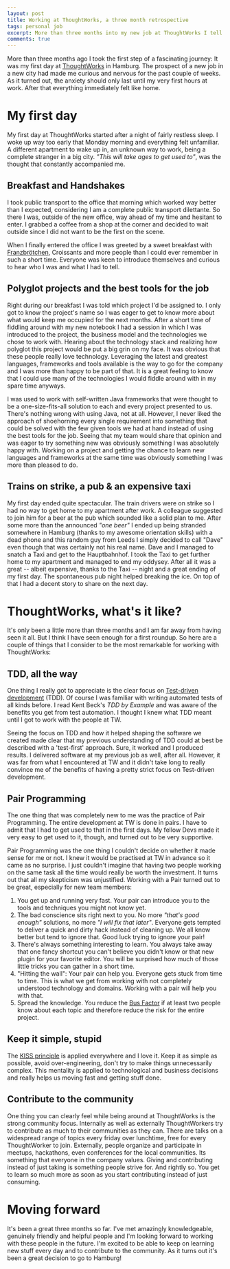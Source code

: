 ```yaml
---
layout: post
title: Working at ThoughtWorks, a three month retrospective 
tags: personal job
excerpt: More than three months into my new job at ThoughtWorks I tell the story of my first day at my new job and take a first look in the rearview mirror to reflect about work, company culture and other remarkable stuff
comments: true
---
```


More than three months ago I took the first step of a fascinating journey: It was my first day at 
[ThoughtWorks](http://www.thoughtworks.com/) in Hamburg. The prospect of a new job in a new city
had made me curious and nervous for the past couple of weeks. As it turned out, the anxiety should
only last until my very first hours at work. After that everything immediately felt like home.

# My first day
My first day at ThoughtWorks started after a night of fairly restless sleep. I woke up way too early
that Monday morning and everything felt unfamiliar. A different apartment to
wake up in, an unknown way to work, being a complete stranger in a big city. _"This will take ages to
get used to"_, was the thought that constantly accompanied me.


## Breakfast and Handshakes
I took public transport to the office that morning which worked way better than I
expected, considering I am a complete public transport dilettante. So there I was, outside of the new
office, way ahead of my time and hesitant to enter. I grabbed a coffee from a shop at the corner and
decided to wait outside since I did not want to be the first on the scene.

When I finally entered the office I was greeted by a sweet breakfast with 
[Franzbrötchen](https://en.wikipedia.org/wiki/Franzbr%C3%B6tchen), Croissants 
and more people than I could ever remember in such a short time. Everyone was keen to introduce themselves 
and curious to hear who I was and what I had to tell.


## Polyglot projects and the best tools for the job
Right during our breakfast I was told which project I'd be assigned to. I only got to know the project's name
so I was eager to get to know more about what would keep me occupied for the next months. After
a short time of fiddling around with my new notebook I had a session in which I was introduced to
the project, the business model and the technologies we chose to work with. Hearing about the technology
stack and realizing how polyglot this project would be put a big grin on my face. It was obvious
that these people really love technology. Leveraging the latest and greatest languages,
frameworks and tools available is the way to go for the company and I was more than happy to be
part of that. It is a great feeling to know that I could use many of the technologies I would fiddle
around with in my spare time anyways.

I was used to work with self-written Java frameworks that were thought to be a one-size-fits-all
solution to each and every project presented to us. There's nothing wrong with using Java, not at
all. However, I never liked the approach of shoehorning every single requirement into something that could be solved
with the few given tools we had at hand instead of using the best tools for the job. Seeing that my
team would share that opinion and was eager to try something new was obviously something I was
absolutely happy with. Working on a project and getting the chance to learn new languages and
frameworks at the same time was obviously something I was more than pleased to do.


## Trains on strike, a pub & an expensive taxi
My first day ended quite spectacular. The train drivers were on strike so I had no way to get home
to my apartment after work. A colleague suggested to join him for a beer at the pub which sounded like a
solid plan to me. After some more than the announced _"one beer"_ I ended up being stranded somewhere 
in Hamburg (thanks to my awesome orientation skills) with a dead phone and this random guy 
from Leeds I simply decided to call "Dave" even though that was certainly not his real name. Dave and I
managed to snatch a Taxi and get to the Hauptbahnhof. I took the Taxi to get further home to my apartment
and managed to end my oddysey. After all it was a great -- albeit expensive, thanks to the Taxi -- night and a great ending of my
first day. The spontaneous pub night helped breaking the ice. On top of that I had a decent story to share on the next day.


# ThoughtWorks, what's it like?
It's only been a little more than three months and I am far away from having seen it all. But I
think I have seen enough for a first roundup. So here are a couple of things that I consider to be
the most remarkable for working with ThoughtWorks:

## TDD, all the way
One thing I really got to appreciate is the clear focus on [Test-driven
development](http://en.wikipedia.org/wiki/Test-driven_development) (TDD). Of course I was familiar with
writing automated tests of all kinds before. I read Kent Beck's _TDD by Example_ and was aware of the benefits 
you get from test automation. I thought I knew what TDD meant until I got to work
with the people at TW. 

Seeing the focus on TDD and how it helped shaping the software we
created made clear that my previous understanding of TDD could at best be described with a
'test-first' approach. Sure, it worked and I produced results. I delivered software at my previous
job as well, after all. However, it was far from what I encountered at TW and it didn't take long to really
convince me of the benefits of having a pretty strict focus on Test-driven development.

## Pair Programming
The one thing that was completely new to me was the practice of Pair Programming. The entire
development at TW is done in pairs. I have to admit that I had to get used to that in the first
days. My fellow Devs made it very easy to get used to it, though, and turned out to be very
supportive.

Pair Programming was the one thing I couldn't decide on whether it made sense for me or not. 
I knew it would be practised at TW in advance so it came as no surprise. I just
couldn't imagine that having two people working on the same task all the time would really be
worth the investment. It turns out that all my skepticism was unjustified. Working with a Pair
turned out to be great, especially for new team members: 

1.  You get up and running very fast. Your pair can introduce you to the tools and techniques you
  might not know yet.
2.  The bad conscience sits right next to you. No more _"that's good enough"_ solutions, no more _"I 
will fix that later"_. Everyone gets tempted to deliver a quick and dirty hack instead of cleaning
up. We all know better but tend to ignore that. Good luck trying to ignore your pair!
3.  There's always something interesting to learn. You always take away that one fancy shortcut you
can't believe you didn't know or that new plugin for your favorite editor. You will be surprised
how much of those little tricks you can gather in a short time.
4.  "Hitting the wall": Your pair can help you. Everyone gets stuck from time to time. This is what
we get from working with not completely understood technology and domains. Working with a pair
will help you with that.
5. Spread the knowledge. You reduce the [Bus Factor](http://en.wikipedia.org/wiki/Bus_factor) if at
least two people know about each topic and therefore reduce the risk for the entire project.

## Keep it simple, stupid
The [KISS principle](https://en.wikipedia.org/wiki/KISS_principle) is applied everywhere and I 
love it. Keep it as simple as possible, avoid
over-engineering, don't try to make things unnecessarily complex. This mentality is applied to
technological and business decisions and really helps us moving fast and getting stuff done.

## Contribute to the community
One thing you can clearly feel while being around at ThoughtWorks is the strong community focus.
Internally as well as externally ThoughtWorkers try to contribute as much to their communities as
they can. There are talks on a widespread range of topics every friday over lunchtime, free for
every ThoughtWorker to join. Externally, people organize and participate in meetups, hackathons, 
even conferences for the local communities. Its something that everyone in the company values.
Giving and contributing instead of just taking is something people strive for. And rightly so. You
get to learn so much more as soon as you start contributing instead of just consuming.

# Moving forward
It's been a great three months so far. I've met amazingly knowledgeable, genuinely friendly and helpful people and
I'm looking forward to working with these people in the future. I'm excited to be able to keep on
learning new stuff every day and to contribute to the community. As it turns out it's been a great
decision to go to Hamburg!
